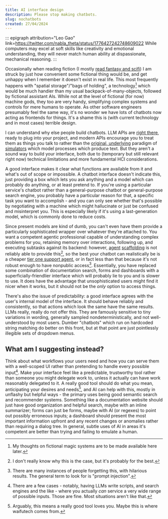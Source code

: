 ```yaml
---
title: AI interface design
description: Please stop making chatbots.
slug: nochatbots
created: 27/04/2024
---
```

::: epigraph attribution="Leo Gao" link=https://twitter.com/nabla_theta/status/1776427242748609022
While computers may excel at soft skills like creativity and emotional understanding, they will never match human ability at dispassionate, mechanical reasoning.
:::

Occasionally when reading fiction (I mostly [read fantasy and scifi](/otherstuff/)) I am struck by just how convenient some fictional thing would be, and get unhappy when I remember it doesn't exist in real life. This most frequently happens with "spatial storage"/"bags of holding", a technology[^1] which would be much handier than my usual backpack-of-many-objects, followed by fictional assistant AIs. While not at the level of fictional (for now) machine gods, they too are very handy, simplifying complex systems and controls for mere humans to operate. As other software engineers presumably feel the same way, it's no wonder we have lots of chatbots now acting as frontends for things. It's a shame this is (with current technology and in most cases) terrible design.

I can understand why else people build chatbots. LLM APIs are [right there](https://platform.openai.com/docs/api-reference), ready to plug into your project, and modern APIs encourage you to treat them as things you talk to rather than the [original, underlying](https://platform.openai.com/docs/api-reference/completions) paradigm of [simulators](https://www.lesswrong.com/s/N7nDePaNabJdnbXeE/p/vJFdjigzmcXMhNTsx) which model processes which produce text. But they aren't a sound way to build your interface, both due to (temporary but still relevant right now) technical limitations and more fundamental <span class="hoverdefn" title="human-computer interaction">HCI</span> considerations.

A good interface makes it clear what functions are available from it and what's out of scope or impossible. A chatbot interface doesn't indicate this, just providing a box which lets you ask anything and a model which can probably do anything, or at least pretend to. If you're using a particular service's chatbot rather than a general-purpose chatbot or general-purpose search engine, you probably have a particular reason for that, a specific task you want to accomplish - and you can only see whether that's possible by negotiating with a machine which might hallucinate or just be confused and misinterpret you. This is especially likely if it's using a last-generation model, which is commonly done to reduce costs.

Since present models are kind of dumb, you can't even have them provide a particularly sophisticated wrapper over whatever they're attached to. You want a competent agentic professional capable of understanding complex problems for you, retaining memory over interactions, following up, and executing subtasks against its backend: however, [agent](https://github.com/Significant-Gravitas/AutoGPT) [scaffolding](https://github.com/princeton-nlp/SWE-agent) is not reliably able to provide this[^2], so the best your chatbot can realistically be is a cheaper [tier one support agent](https://www.bitsaboutmoney.com/archive/seeing-like-a-bank), or in fact less than that because it's not robust enough to have nonpublic access[^3]. Essentially, you have replaced some combination of documentation search, forms and dashboards with a superficially-friendlier interface which will probably lie to you and is slower to use. It does have the advantage that unsophisticated users might find it nicer when it works, but it should not be the *only* option to access things.

There's also the issue of predictability: a good interface agrees with the user's internal model of the interface. It should behave reliably and consistently, so that actions which look the same have the same results. LLMs really, really do not offer this. They are famously sensitive to tiny variations in wording, generally sampled nondeterministically, and not well-understood by most users. Dumber "chatbots" which run on hardcoded string matching do better on this front, but at that point are just pointlessly illegible sets of dropdown menus.

## What am I suggesting instead?

Think about what workflows your users need and how you can serve them with a well-scoped UI rather than pretending to handle every possible input[^5]. Make your interface feel like a predictable, trustworthy tool rather than someone you might delegate work to, unless it actually can have work reasonably delegated to it. A really good tool should do what you mean, anticipating your desires and needs[^4], and AI can help with this, mostly in unflashy but helpful ways - the primary uses being good semantic search and recommender systems. Something like a documentation website should just have good organization and helpful search, maybe with an inline summarizer; forms can just be forms, maybe with AI (or regexes) to point out possibly erroneous inputs; a dashboard should present the most important information upfront and any recent changes or anomalies rather than requiring a dialog tree. In general, subtle uses of AI in areas it's competent are better than trying and failing to emulate a human.

[^1]: My thoughts on fictional magic systems are to be made available here later.

[^2]: I don't really know why this is the case, but it's probably for the best.

[^3]: There are many instances of people forgetting this, with hilarious results. The general term to look for is "prompt injection".

[^4]: Arguably, this means a really good tool loves you. Maybe this is where waifutech comes from.

[^5]: There are a few cases - notably, having LLMs write scripts, and search engines and the like - where you actually *can* service a very wide range of possible inputs. Those are fine. Most situations aren't like that.